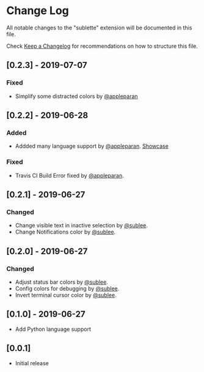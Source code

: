 # Change Log

All notable changes to the "sublette" extension will be documented in this file.

Check [Keep a Changelog](http://keepachangelog.com/) for recommendations on how to structure this file.

## [0.2.3] - 2019-07-07

### Fixed
- Simplify some distracted colors by [@appleparan](https://github.com/appleparan)

## [0.2.2] - 2019-06-28

### Added
- Addded many language support by [@appleparan](https://github.com/appleparan). [Showcase](https://imgur.com/gallery/FbDDUfN)

### Fixed
- Travis CI Build Error fixed by [@appleparan](https://github.com/appleparan).

## [0.2.1] - 2019-06-27

### Changed
- Change visible text in inactive selection by [@sublee](https://github.com/sublee).
- Change Notifications color by [@sublee](https://github.com/sublee).

## [0.2.0] - 2019-06-27

### Changed
- Adjust status bar colors by [@sublee](https://github.com/sublee).
- Config colors for debugging by [@sublee](https://github.com/sublee).
- Invert terminal cursor color by [@sublee](https://github.com/sublee).

## [0.1.0] - 2019-06-27

- Add Python language support

## [0.0.1]

- Initial release
